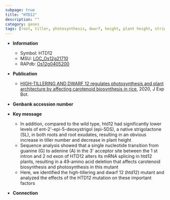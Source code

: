 ```yaml
---
subpage: true
title: "HTD12"
description: ""
category: genes
tags: [root, tiller, photosynthesis, dwarf, height, plant height, strigolactone, tiller number]
---
```


* **Information**  
    + Symbol: HTD12  
    + MSU: [LOC_Os12g21710](http://rice.plantbiology.msu.edu/cgi-bin/ORF_infopage.cgi?orf=LOC_Os12g21710)  
    + RAPdb: [Os12g0405200](http://rapdb.dna.affrc.go.jp/viewer/gbrowse_details/irgsp1?name=Os12g0405200)  

* **Publication**  
    + [HIGH-TILLERING AND DWARF 12 regulates photosynthesis and plant architecture by affecting carotenoid biosynthesis in rice](http://www.ncbi.nlm.nih.gov/pubmed?term=HIGH-TILLERING+AND+DWARF+12+regulates+photosynthesis+and+plant+architecture+by+affecting+carotenoid+biosynthesis+in+rice%5BTitle%5D), 2020, J Exp Bot.

* **Genbank accession number**  

* **Key message**  
    + In addition, compared to the wild type, htd12 had significantly lower levels of ent-2'-epi-5-deoxystrigol (epi-5DS), a native strigolactone (SL), in both roots and root exudates, resulting in an obvious increase in tiller number and decrease in plant height
    + Sequence analysis showed that a single nucleotide transition from guanine (G) to adenine (A) in the 3' acceptor site between the 1 st intron and 2 nd exon of HTD12 alters its mRNA splicing in htd12 plants, resulting in a 49-amino acid deletion that affects carotenoid biosynthesis and photosynthesis in this mutant
    + Here, we identified the high-tillering and dwarf 12 (htd12) mutant and analyzed the effects of the HTD12 mutation on these important factors

* **Connection**  



